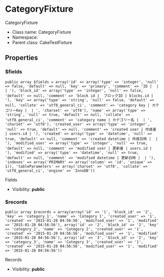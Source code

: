 CategoryFixture
===============

CategoryFixture




* Class name: CategoryFixture
* Namespace: 
* Parent class: CakeTestFixture





Properties
----------


### $fields

    public array $fields = array('id' => array('type' => 'integer', 'null' => false, 'default' => null, 'key' => 'primary', 'comment' => 'ID |  |  | '), 'block_id' => array('type' => 'integer', 'null' => false, 'default' => null, 'comment' => 'block id |  ブロックID | blocks.id | '), 'key' => array('type' => 'string', 'null' => false, 'default' => null, 'collate' => 'utf8_general_ci', 'comment' => 'category key | カテゴリーKey |  | ', 'charset' => 'utf8'), 'name' => array('type' => 'string', 'null' => true, 'default' => null, 'collate' => 'utf8_general_ci', 'comment' => 'category name | カテゴリー名 |  | ', 'charset' => 'utf8'), 'created_user' => array('type' => 'integer', 'null' => true, 'default' => null, 'comment' => 'created user | 作成者 | users.id | '), 'created' => array('type' => 'datetime', 'null' => true, 'default' => null, 'comment' => 'created datetime | 作成日時 |  | '), 'modified_user' => array('type' => 'integer', 'null' => true, 'default' => null, 'comment' => 'modified user | 更新者 | users.id | '), 'modified' => array('type' => 'datetime', 'null' => true, 'default' => null, 'comment' => 'modified datetime | 更新日時 |  | '), 'indexes' => array('PRIMARY' => array('column' => 'id', 'unique' => 1)), 'tableParameters' => array('charset' => 'utf8', 'collate' => 'utf8_general_ci', 'engine' => 'InnoDB'))

Fields



* Visibility: **public**


### $records

    public array $records = array(array('id' => '1', 'block_id' => '2', 'key' => 'category_1', 'name' => 'Category 1', 'created_user' => '1', 'created' => '2015-01-28 04:56:56', 'modified_user' => '1', 'modified' => '2015-01-28 04:56:56'), array('id' => '2', 'block_id' => '2', 'key' => 'category_2', 'name' => 'Category 2', 'created_user' => '1', 'created' => '2015-01-28 04:56:56', 'modified_user' => '1', 'modified' => '2015-01-28 04:56:56'), array('id' => '3', 'block_id' => '2', 'key' => 'category_3', 'name' => 'Category 3', 'created_user' => '1', 'created' => '2015-01-28 04:56:56', 'modified_user' => '1', 'modified' => '2015-01-28 04:56:56'))

Records



* Visibility: **public**



